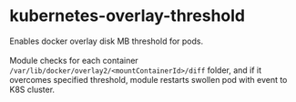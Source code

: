 ﻿# kubernetes-overlay-threshold

Enables docker overlay disk MB threshold for pods.<br><br>
Module checks for each container ``/var/lib/docker/overlay2/<mountContainerId>/diff`` folder, and if it overcomes specified threshold, module restarts swollen pod with event to K8S cluster.<br>
